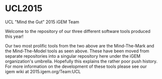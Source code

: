 # UCL2015
UCL "Mind the Gut" 2015 iGEM Team

Welcome to the repository of our three different software tools produced this year!

Our two most prolific tools from the two above are the Mind-The-Mark and the Mind-The-Model tools as seen above. These have been moved from separate repositories into a singular repository here under the iGEM organization's umbrella. Hopefully this explains the rather poor push history. For more information on the development of these tools please see our igem wiki at <a>2015.igem.org/Team:UCL</a>

